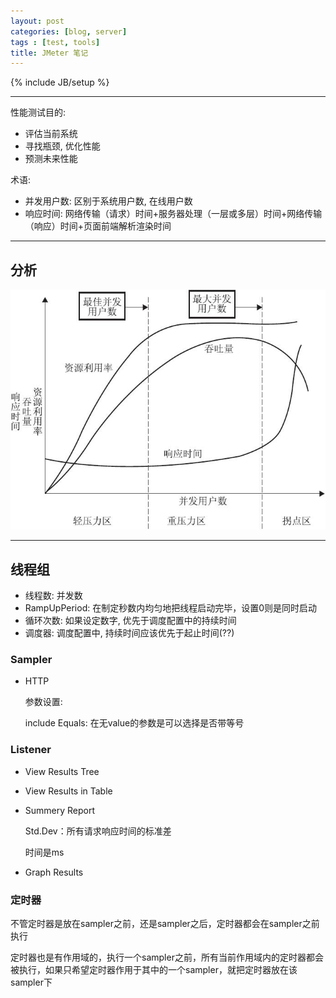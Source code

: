 ```yaml
---
layout: post
categories: [blog, server]
tags : [test, tools]
title: JMeter 笔记
---
```

{% include JB/setup %}

---

性能测试目的:

* 评估当前系统
* 寻找瓶颈, 优化性能
* 预测未来性能

术语:

* 并发用户数: 区别于系统用户数, 在线用户数
* 响应时间: 网络传输（请求）时间+服务器处理（一层或多层）时间+网络传输（响应）时间+页面前端解析渲染时间

---

## 分析


<img src="/assets/images/jmeter/qxmx.jpg" />


---

## 线程组

* 线程数: 并发数
* RampUpPeriod: 在制定秒数内均匀地把线程启动完毕，设置0则是同时启动
* 循环次数: 如果设定数字, 优先于调度配置中的持续时间
* 调度器: 调度配置中, 持续时间应该优先于起止时间(??)

### Sampler

* HTTP

  参数设置:

  include Equals: 在无value的参数是可以选择是否带等号


### Listener

* View Results Tree

* View Results in Table

* Summery Report

  Std.Dev：所有请求响应时间的标准差

  时间是ms

* Graph Results


### 定时器

不管定时器是放在sampler之前，还是sampler之后，定时器都会在sampler之前执行

定时器也是有作用域的，执行一个sampler之前，所有当前作用域内的定时器都会被执行，如果只希望定时器作用于其中的一个sampler，就把定时器放在该sampler下

